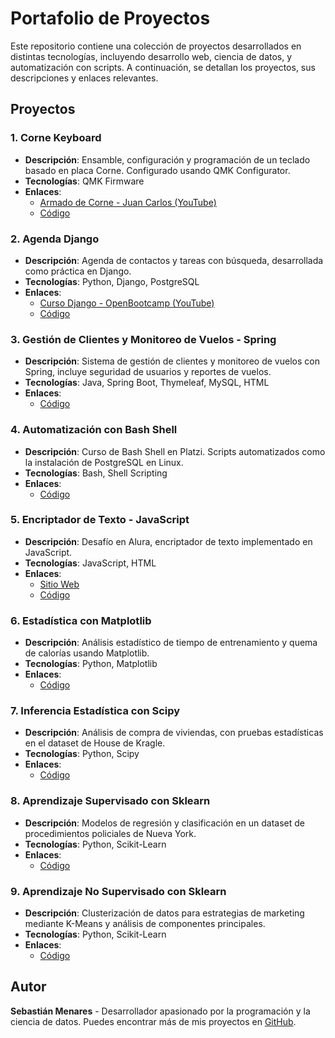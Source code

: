 # Portafolio de Proyectos

Este repositorio contiene una colección de proyectos desarrollados en distintas tecnologías, incluyendo desarrollo web, ciencia de datos, y automatización con scripts. A continuación, se detallan los proyectos, sus descripciones y enlaces relevantes.

## Proyectos

### 1. Corne Keyboard
- **Descripción**: Ensamble, configuración y programación de un teclado basado en placa Corne. Configurado usando QMK Configurator.
- **Tecnologías**: QMK Firmware
- **Enlaces**:
  - [Armado de Corne - Juan Carlos (YouTube)](https://www.youtube.com/watch?v=sOudDOGmn7M&list=PLInDNE9tSwRK3wNHj9tAqMdl0J8NaXojH&index=4)
  - [Código](https://github.com/sebaspatric/tecladocorne.git)

### 2. Agenda Django
- **Descripción**: Agenda de contactos y tareas con búsqueda, desarrollada como práctica en Django.
- **Tecnologías**: Python, Django, PostgreSQL
- **Enlaces**:
  - [Curso Django - OpenBootcamp (YouTube)](https://www.youtube.com/watch?v=ydlwzwOUkyE&list=PLkVpKYNT_U9cl3hhVg_ROOlSY33uuBWZh)
  - [Código](https://github.com/sebaspatric/GestorDjango.git)

### 3. Gestión de Clientes y Monitoreo de Vuelos - Spring
- **Descripción**: Sistema de gestión de clientes y monitoreo de vuelos con Spring, incluye seguridad de usuarios y reportes de vuelos.
- **Tecnologías**: Java, Spring Boot, Thymeleaf, MySQL, HTML
- **Enlaces**:
  - [Código](https://github.com/sebaspatric/EnergySpring.git)

### 4. Automatización con Bash Shell
- **Descripción**: Curso de Bash Shell en Platzi. Scripts automatizados como la instalación de PostgreSQL en Linux.
- **Tecnologías**: Bash, Shell Scripting
- **Enlaces**:
  - [Código](https://github.com/sebaspatric/shellCourse.git)

### 5. Encriptador de Texto - JavaScript
- **Descripción**: Desafío en Alura, encriptador de texto implementado en JavaScript.
- **Tecnologías**: JavaScript, HTML
- **Enlaces**:
  - [Sitio Web](https://sebaspatric.github.io/encriptador/)
  - [Código](https://github.com/sebaspatric/encriptador.git)

### 6. Estadística con Matplotlib
- **Descripción**: Análisis estadístico de tiempo de entrenamiento y quema de calorías usando Matplotlib.
- **Tecnologías**: Python, Matplotlib
- **Enlaces**:
  - [Código](https://github.com/sebaspatric/CDSprint3/blob/main/SprintM3.ipynb)

### 7. Inferencia Estadística con Scipy
- **Descripción**: Análisis de compra de viviendas, con pruebas estadísticas en el dataset de House de Kragle.
- **Tecnologías**: Python, Scipy
- **Enlaces**:
  - [Código](https://github.com/sebaspatric/M4Sprint/blob/main/Sprint.ipynb)

### 8. Aprendizaje Supervisado con Sklearn
- **Descripción**: Modelos de regresión y clasificación en un dataset de procedimientos policiales de Nueva York.
- **Tecnologías**: Python, Scikit-Learn
- **Enlaces**:
  - [Código](https://github.com/sebaspatric/Sprint5/blob/main/Notebooks/Sprint.ipynb)

### 9. Aprendizaje No Supervisado con Sklearn
- **Descripción**: Clusterización de datos para estrategias de marketing mediante K-Means y análisis de componentes principales.
- **Tecnologías**: Python, Scikit-Learn
- **Enlaces**:
  - [Código](https://github.com/sebaspatric/Sprint6/blob/main/Notebooks/Sprint6.ipynb)

## Autor
**Sebastián Menares** - Desarrollador apasionado por la programación y la ciencia de datos. Puedes encontrar más de mis proyectos en [GitHub](https://github.com/sebaspatric).

